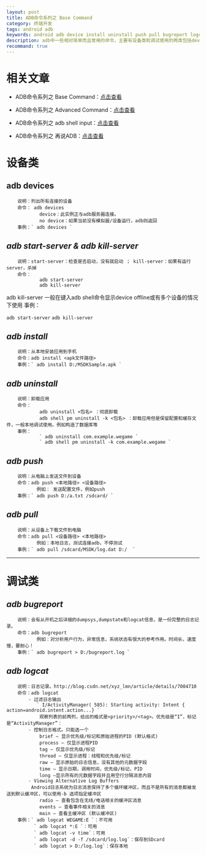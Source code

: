 ```yaml
---
layout: post
title: ADB命令系列之 Base Command
category: 终端开发
tags: android adb
keywords: android adb device install uninstall push pull bugreport logcat  
description: adb中一些相对简单而且常用的命令，主要有设备类和调试使用的两类包括devices、install、uninstall、push、pull、bugreport、logcat等。在日常的开发中调试程序、PC与手机之间交互都非常方便。
recommand: true
---
```

# 相关文章

- ADB命令系列之 Base Command：[点击查看](https://blog.bihe0832.com/adb-base.html)

- ADB命令系列之  Advanced Command：[点击查看](https://blog.bihe0832.com/adb-advanced.html)

- ADB命令系列之 adb shell input：[点击查看](https://blog.bihe0832.com/adb-shell-input.html)

- ADB命令系列之 再说ADB：[点击查看](https://blog.bihe0832.com/review_adb.html)

# 设备类

## **adb devices**

        说明：列出所有连接的设备
        命令： adb devices
                device：此实例正与adb服务器连接。
                no device：如果当前没有模拟器/设备运行，adb则返回   
        事例：` adb devices `
    

## ***adb start-server & adb kill-server***

        说明：start-server：检查是否启动，没有就启动 ； kill-server：如果有运行server，杀掉
        命令：
                adb start-server
                adb kill-server
    

<!--more--> adb kill-server 一般在键入adb shell命令显示device offline或有多个设备的情况下使用 事例： 

`adb start-server` `adb kill-server`

## ***adb install***

        说明：从本地安装应用到手机
        命令：adb install <apk文件路径>
        事例：` adb install D:/MSDKSample.apk `
    

## ***adb uninstall***

        说明：卸载应用
        命令：
                adb uninstall <包名> ：彻底卸载
                adb shell pm uninstall -k <包名> ：卸载应用但是保留配置和缓存文件，一般本地调试使用。例如构造了数据库等
        事例：
                ` adb uninstall com.example.wegame `
                ` adb shell pm uninstall -k com.example.wegame `
    

## ***adb push***

        说明：从电脑上发送文件到设备
        命令：adb push <本地路径> <设备路径>
               例如： 发送配置文件，例如push
        事例：` adb push D:/a.txt /sdcard/ `
    

## ***adb pull***

        说明：从设备上下载文件到电脑
        命令：adb pull <设备路径> <本地路径>
               例如：本地日志，测试连接adb，不停测试
        事例：` adb pull /sdcard/MSDK/log.dat D:/  `
    

* * *

# 调试类

## ***adb bugreport***

        说明：会有从开机之后详细的dumpsys,dumpstate和logcat信息，是一份完整的日志记录。
        命令：adb bugreport
               例如：对分析用户行为，异常信息，系统状态有很大的参考作用。时间长，速度慢，要耐心！
        事例：` adb bugreport > D:/bugreport.log `
    

## ***adb logcat***

        说明：日志记录。http://blog.csdn.net/xyz_lmn/article/details/7004710
        命令：adb logcat
            - 过滤日志输出
               ` I/ActivityManager( 585): Starting activity: Intent { action=android.intent.action...} `
                观察列表的前两列，给出的格式是<priority>/<tag>。优先级是“I”，标记是“ActivityManager”：
            - 控制日志格式。只能选一个
                brief — 显示优先级/标记和原始进程的PID (默认格式)
                process — 仅显示进程PID
                tag — 仅显示优先级/标记
                thread — 仅显示进程：线程和优先级/标记
                raw — 显示原始的日志信息，没有其他的元数据字段
                time — 显示日期，调用时间，优先级/标记，PID
                long —显示所有的元数据字段并且用空行分隔消息内容
            - Viewing Alternative Log Buffers
             Android日志系统为日志消息保持了多个循环缓冲区，而且不是所有的消息都被发送到默认缓冲区，可以使用-b 选项指定缓冲区
                radio — 查看包含在无线/电话相关的缓冲区消息
                events — 查看事件相关的消息
                main — 查看主缓冲区 (默认缓冲区)
        事例：` adb logcat WEGAME:E `：不可用
              ` adb logcat *:E `：可用
              ` adb logcat -v time`：可用
              ` adb logcat -d -f /sdcard/log.log`：保存到SDcard
              ` adb logcat > D:/log.log`：保存本地
    


